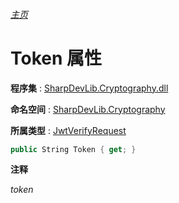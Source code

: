 ###### [主页](./Index.md "主页")

# Token 属性

**程序集** : [SharpDevLib.Cryptography.dll](./SharpDevLib.Cryptography.assembly.md "SharpDevLib.Cryptography.dll")

**命名空间** : [SharpDevLib.Cryptography](./SharpDevLib.Cryptography.namespace.md "SharpDevLib.Cryptography")

**所属类型** : [JwtVerifyRequest](./SharpDevLib.Cryptography.JwtVerifyRequest.md "JwtVerifyRequest")

``` csharp
public String Token { get; }
```

**注释**

*token*



